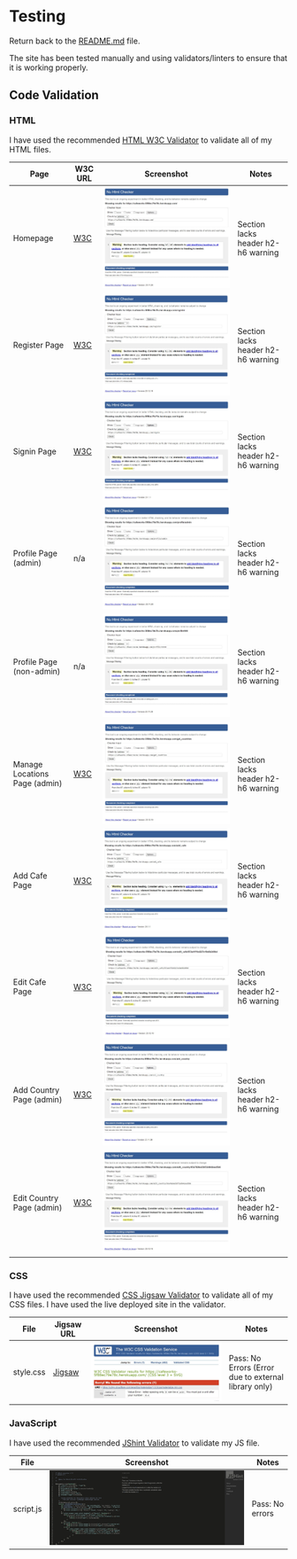 # Testing

Return back to the [README.md](README.md) file.

The site has been tested manually and using validators/linters to ensure that it is working properly.

## Code Validation

### HTML

I have used the recommended [HTML W3C Validator](https://validator.w3.org) to validate all of my HTML files.

| Page | W3C URL | Screenshot | Notes |
| --- | --- | --- | --- |
| Homepage | [W3C](https://validator.w3.org/nu/?doc=https%3A%2F%2Fcafeworks-5f88ec79e78c.herokuapp.com%2F) | ![screenshot](documentation/testing/validation/validation-html-homepage.jpg) | Section lacks header h2-h6 warning |
| Register Page | [W3C](https://validator.w3.org/nu/?doc=https%3A%2F%2Fcafeworks-5f88ec79e78c.herokuapp.com%2Fregister) | ![screenshot](documentation/testing/validation/validation-html-register.jpg) | Section lacks header h2-h6 warning |
| Signin Page | [W3C](https://validator.w3.org/nu/?doc=https%3A%2F%2Fcafeworks-5f88ec79e78c.herokuapp.com%2Fsignin) | ![screenshot](documentation/testing/validation/validation-html-signin.jpg) | Section lacks header h2-h6 warning |
| Profile Page (admin) | n/a | ![screenshot](documentation/testing/validation/validation-html-profile-admin.jpg) | Section lacks header h2-h6 warning |
| Profile Page (non-admin) | n/a | ![screenshot](documentation/testing/validation/validation-html-profile-non-admin.jpg) | Section lacks header h2-h6 warning |
| Manage Locations Page (admin) | [W3C](https://validator.w3.org/nu/?doc=https%3A%2F%2Fcafeworks-5f88ec79e78c.herokuapp.com%2Fget_countries) | ![screenshot](documentation/testing/validation/validation-html-admin-manage-locations.jpg) | Section lacks header h2-h6 warning |
| Add Cafe Page | [W3C](https://validator.w3.org/nu/?doc=https%3A%2F%2Fcafeworks-5f88ec79e78c.herokuapp.com%2Fadd_cafe) | ![screenshot](documentation/testing/validation/validation-html-add-cafe.jpg) | Section lacks header h2-h6 warning |
| Edit Cafe Page | [W3C](https://validator.w3.org/nu/?doc=https%3A%2F%2Fcafeworks-5f88ec79e78c.herokuapp.com%2Fedit_cafe%2F653a41f1bd227e18e6b2d9bd) | ![screenshot](documentation/testing/validation/validation-html-edit-cafe.jpg) | Section lacks header h2-h6 warning |
| Add Country Page (admin) | [W3C](https://validator.w3.org/nu/?doc=https%3A%2F%2Fcafeworks-5f88ec79e78c.herokuapp.com%2Fadd_country) | ![screenshot](documentation/testing/validation/validation-html-admin-add-country.jpg) | Section lacks header h2-h6 warning |
| Edit Country Page (admin) | [W3C](https://validator.w3.org/nu/?doc=https%3A%2F%2Fcafeworks-5f88ec79e78c.herokuapp.com%2Fedit_country%2F65a7826ed3bf32d642eed5b6) | ![screenshot](documentation/testing/validation/validation-html-admin-edit-country.jpg) | Section lacks header h2-h6 warning |

### CSS

I have used the recommended [CSS Jigsaw Validator](https://jigsaw.w3.org/css-validator) to validate all of my CSS files. I have used the live deployed site in the validator.

| File | Jigsaw URL | Screenshot | Notes |
| --- | --- | --- | --- |
| style.css | [Jigsaw](https://jigsaw.w3.org/css-validator/validator?uri=https%3A%2F%2Fcafeworks-5f88ec79e78c.herokuapp.com%2F&profile=css3svg&usermedium=all&warning=1&vextwarning=&lang=en) | ![screenshot](documentation/testing/validation/validation-css-style.jpg) | Pass: No Errors (Error due to external library only) |

### JavaScript

I have used the recommended [JShint Validator](https://jshint.com) to validate my JS file.

| File | Screenshot | Notes |
| --- | --- | --- |
| script.js | ![screenshot](documentation/testing/validation/validation-js-hint-script.jpg)| Pass: No errors|